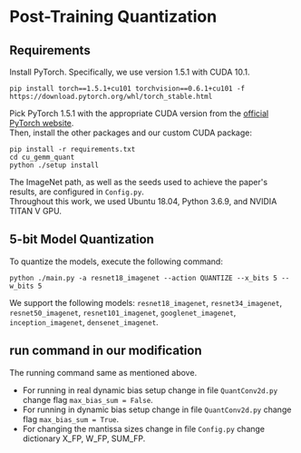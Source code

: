
# Post-Training Quantization

## Requirements

Install PyTorch. Specifically, we use version 1.5.1 with CUDA 10.1.
```pytorch
pip install torch==1.5.1+cu101 torchvision==0.6.1+cu101 -f https://download.pytorch.org/whl/torch_stable.html
```
Pick PyTorch 1.5.1 with the appropriate CUDA version from the [official PyTorch website](https://pytorch.org/).  
Then, install the other packages and our custom CUDA package:
```setup
pip install -r requirements.txt
cd cu_gemm_quant
python ./setup install
```
The ImageNet path, as well as the seeds used to achieve the paper's results, are configured in `Config.py`.  
Throughout this work, we used Ubuntu 18.04, Python 3.6.9, and NVIDIA TITAN V GPU.  

## 5-bit Model Quantization

To quantize the models, execute the following command:

```quantize
python ./main.py -a resnet18_imagenet --action QUANTIZE --x_bits 5 --w_bits 5
```
We support the following models: `resnet18_imagenet`, `resnet34_imagenet`, `resnet50_imagenet`, `resnet101_imagenet`, `googlenet_imagenet`, `inception_imagenet`, `densenet_imagenet`.

## run command in our modification

The running command same as mentioned above.
* For running in real dynamic bias setup change in file `QuantConv2d.py` change flag `max_bias_sum = False`.
* For running in dynamic bias setup change in file `QuantConv2d.py` change flag `max_bias_sum = True`.
* For changing the mantissa sizes change in file `Config.py` change dictionary X_FP, W_FP, SUM_FP.
